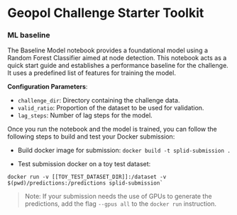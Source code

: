 
# Geopol Challenge Starter Toolkit

### ML baseline
The Baseline Model notebook provides a foundational model using a Random Forest Classifier 
aimed at node detection. This notebook acts as a quick start guide and establishes a 
performance baseline for the challenge. It uses a predefined list of features for 
training the model.

**Configuration Parameters**:  
- `challenge_dir`: Directory containing the challenge data.
- `valid_ratio`: Proportion of the dataset to be used for validation.
- `lag_steps`: Number of lag steps for the model.

Once you run the notebook and the model is trained, you can follow the following steps to build and test your Docker submission:
- Build docker image for submission: `docker build -t splid-submission .`

- Test submission docker on a toy test dataset:
```
docker run -v [[TOY_TEST_DATASET_DIR]]:/dataset -v $(pwd)/predictions:/predictions splid-submission`
```

> Note: If your submission needs the use of GPUs to generate
the predictions, add the flag `--gpus all` to the `docker run` instruction.
